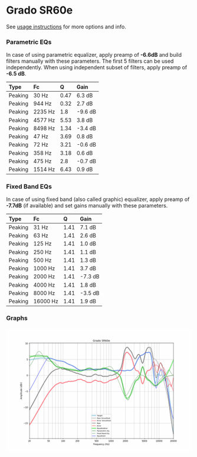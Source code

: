 # Grado SR60e
See [usage instructions](https://github.com/jaakkopasanen/AutoEq#usage) for more options and info.

### Parametric EQs
In case of using parametric equalizer, apply preamp of **-6.6dB** and build filters manually
with these parameters. The first 5 filters can be used independently.
When using independent subset of filters, apply preamp of **-6.5 dB**.

| Type    | Fc      |    Q | Gain    |
|:--------|:--------|:-----|:--------|
| Peaking | 30 Hz   | 0.47 | 6.3 dB  |
| Peaking | 944 Hz  | 0.32 | 2.7 dB  |
| Peaking | 2235 Hz | 1.8  | -9.6 dB |
| Peaking | 4577 Hz | 5.53 | 3.8 dB  |
| Peaking | 8498 Hz | 1.34 | -3.4 dB |
| Peaking | 47 Hz   | 3.69 | 0.8 dB  |
| Peaking | 72 Hz   | 3.21 | -0.6 dB |
| Peaking | 358 Hz  | 3.18 | 0.6 dB  |
| Peaking | 475 Hz  | 2.8  | -0.7 dB |
| Peaking | 1514 Hz | 6.43 | 0.9 dB  |

### Fixed Band EQs
In case of using fixed band (also called graphic) equalizer, apply preamp of **-7.7dB**
(if available) and set gains manually with these parameters.

| Type    | Fc       |    Q | Gain    |
|:--------|:---------|:-----|:--------|
| Peaking | 31 Hz    | 1.41 | 7.1 dB  |
| Peaking | 63 Hz    | 1.41 | 2.6 dB  |
| Peaking | 125 Hz   | 1.41 | 1.0 dB  |
| Peaking | 250 Hz   | 1.41 | 1.1 dB  |
| Peaking | 500 Hz   | 1.41 | 1.3 dB  |
| Peaking | 1000 Hz  | 1.41 | 3.7 dB  |
| Peaking | 2000 Hz  | 1.41 | -7.3 dB |
| Peaking | 4000 Hz  | 1.41 | 1.8 dB  |
| Peaking | 8000 Hz  | 1.41 | -3.5 dB |
| Peaking | 16000 Hz | 1.41 | 1.9 dB  |

### Graphs
![](./Grado%20SR60e.png)